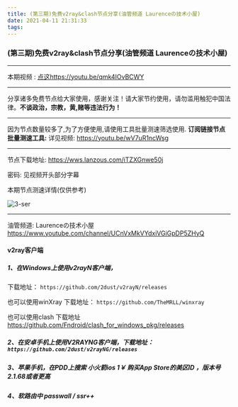 ```yaml
---
title: (第三期)免费v2ray&clash节点分享(油管频道 Laurenceの技术小屋)
date: 2021-04-11 21:31:33
tags:
---
```

### (第三期)免费v2ray&clash节点分享(油管频道 Laurenceの技术小屋)


* * *
本期视频 :  [点这](https://youtu.be/qmk4IOvBCWY)https://youtu.be/qmk4IOvBCWY

***
分享诸多免费节点给大家使用，感谢关注！请大家节约使用，请勿滥用触犯中国法律。**不谈政治，宗教，黄,赌等违法行为！**

* * *
因为节点数量较多了,为了方便使用,请使用工具批量测速筛选使用.
**订阅链接节点批量测速工具:**
详见视频:  https://youtu.be/wV7uR1ncWsg

* * *


节点下载地址:   https://wws.lanzous.com/iTZXGnwe50j

密码:  见视频开头部分字幕


本期节点测速详情(仅供参考)

![3-ser](https://cdn.jsdelivr.net/gh/jth445600/picgo@master/img/3-ser.png)


* * *


油管频道: Laurenceの技术小屋  https://www.youtube.com/channel/UCnVxMkVYdxiVGiGpDP5ZHyQ

#### v2ray客户端

##### 1、在Windows上使用v2rayN客户端，
下载地址： `https://github.com/2dust/v2rayN/releases`

也可以使用winXray
下载地址： `https://github.com/TheMRLL/winxray`

也可以使用clash
下载地址  https://github.com/Fndroid/clash_for_windows_pkg/releases


##### 2、在安卓手机上使用V2RAYNG客户端，下载地址：`https://github.com/2dust/v2rayNG/releases`

##### 3、苹果手机，在PDD上搜索 小火箭ios  1￥ 购买App Store的美区ID ，**版本号2.1.68或者更高**
##### 4、软路由中 passwall  / ssr++